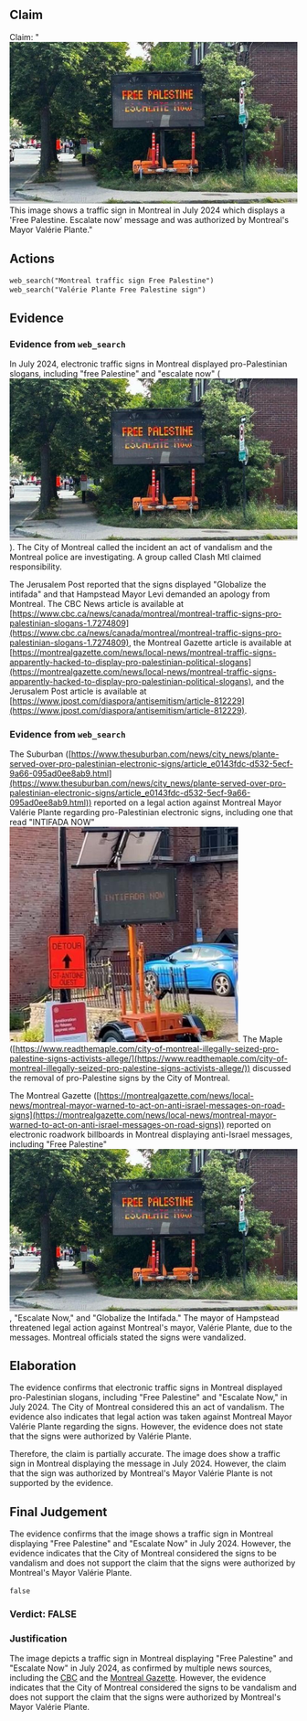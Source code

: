 ## Claim
Claim: "![image 13](media/15.jpg) This image shows a traffic sign in Montreal in July 2024 which displays a 'Free Palestine. Escalate now' message and was authorized by Montreal's Mayor Valérie Plante."

## Actions
```
web_search("Montreal traffic sign Free Palestine")
web_search("Valérie Plante Free Palestine sign")
```

## Evidence
### Evidence from `web_search`
In July 2024, electronic traffic signs in Montreal displayed pro-Palestinian slogans, including "free Palestine" and "escalate now" (![image 13](media/15.jpg)). The City of Montreal called the incident an act of vandalism and the Montreal police are investigating. A group called Clash Mtl claimed responsibility.

The Jerusalem Post reported that the signs displayed "Globalize the intifada" and that Hampstead Mayor Levi demanded an apology from Montreal. The CBC News article is available at [https://www.cbc.ca/news/canada/montreal/montreal-traffic-signs-pro-palestinian-slogans-1.7274809](https://www.cbc.ca/news/canada/montreal/montreal-traffic-signs-pro-palestinian-slogans-1.7274809), the Montreal Gazette article is available at [https://montrealgazette.com/news/local-news/montreal-traffic-signs-apparently-hacked-to-display-pro-palestinian-political-slogans](https://montrealgazette.com/news/local-news/montreal-traffic-signs-apparently-hacked-to-display-pro-palestinian-political-slogans), and the Jerusalem Post article is available at [https://www.jpost.com/diaspora/antisemitism/article-812229](https://www.jpost.com/diaspora/antisemitism/article-812229).


### Evidence from `web_search`
The Suburban ([https://www.thesuburban.com/news/city_news/plante-served-over-pro-palestinian-electronic-signs/article_e0143fdc-d532-5ecf-9a66-095ad0ee8ab9.html](https://www.thesuburban.com/news/city_news/plante-served-over-pro-palestinian-electronic-signs/article_e0143fdc-d532-5ecf-9a66-095ad0ee8ab9.html)) reported on a legal action against Montreal Mayor Valérie Plante regarding pro-Palestinian electronic signs, including one that read "INTIFADA NOW" ![image 12971](media/2025-08-31_15-27-1756654076-312943.jpg). The Maple ([https://www.readthemaple.com/city-of-montreal-illegally-seized-pro-palestine-signs-activists-allege/](https://www.readthemaple.com/city-of-montreal-illegally-seized-pro-palestine-signs-activists-allege/)) discussed the removal of pro-Palestine signs by the City of Montreal.

The Montreal Gazette ([https://montrealgazette.com/news/local-news/montreal-mayor-warned-to-act-on-anti-israel-messages-on-road-signs](https://montrealgazette.com/news/local-news/montreal-mayor-warned-to-act-on-anti-israel-messages-on-road-signs)) reported on electronic roadwork billboards in Montreal displaying anti-Israel messages, including "Free Palestine" ![image 13](media/15.jpg), "Escalate Now," and "Globalize the Intifada." The mayor of Hampstead threatened legal action against Montreal's mayor, Valérie Plante, due to the messages. Montreal officials stated the signs were vandalized.


## Elaboration
The evidence confirms that electronic traffic signs in Montreal displayed pro-Palestinian slogans, including "Free Palestine" and "Escalate Now," in July 2024. The City of Montreal considered this an act of vandalism. The evidence also indicates that legal action was taken against Montreal Mayor Valérie Plante regarding the signs. However, the evidence does not state that the signs were authorized by Valérie Plante.

Therefore, the claim is partially accurate. The image does show a traffic sign in Montreal displaying the message in July 2024. However, the claim that the sign was authorized by Montreal's Mayor Valérie Plante is not supported by the evidence.


## Final Judgement
The evidence confirms that the image shows a traffic sign in Montreal displaying "Free Palestine" and "Escalate Now" in July 2024. However, the evidence indicates that the City of Montreal considered the signs to be vandalism and does not support the claim that the signs were authorized by Montreal's Mayor Valérie Plante.

`false`

### Verdict: FALSE

### Justification
The image depicts a traffic sign in Montreal displaying "Free Palestine" and "Escalate Now" in July 2024, as confirmed by multiple news sources, including the [CBC](https://www.cbc.ca/news/canada/montreal/montreal-traffic-signs-pro-palestinian-slogans-1.7274809) and the [Montreal Gazette](https://montrealgazette.com/news/local-news/montreal-traffic-signs-apparently-hacked-to-display-pro-palestinian-political-slogans). However, the evidence indicates that the City of Montreal considered the signs to be vandalism and does not support the claim that the signs were authorized by Montreal's Mayor Valérie Plante.
